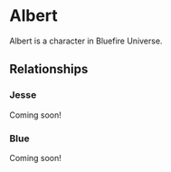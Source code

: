 # Albert
Albert is a character in Bluefire Universe.

## Relationships
### Jesse
Coming soon!
### Blue
Coming soon!
